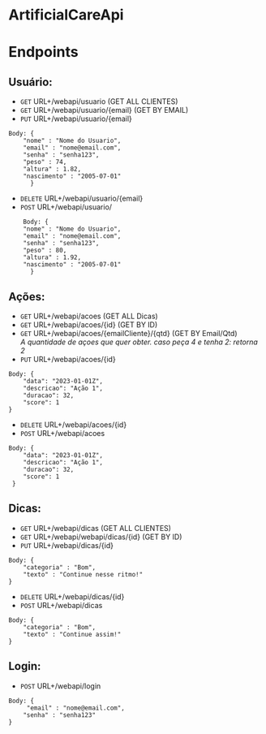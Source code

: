 # ArtificialCareApi 

# Endpoints

## Usuário:
- `GET` URL+/webapi/usuario (GET ALL CLIENTES)
- `GET` URL+/webapi/usuario/{email} (GET BY EMAIL)
- `PUT` URL+/webapi/usuario/{email}
```
Body: {
	"nome" : "Nome do Usuario",
	"email" : "nome@email.com",
	"senha" : "senha123",
	"peso" : 74,
	"altura" : 1.82,
	"nascimento" : "2005-07-01"
      }
```
- `DELETE` URL+/webapi/usuario/{email}
- `POST` URL+/webapi/usuario/
```
    Body: {
	"nome" : "Nome do Usuario",
	"email" : "nome@email.com",
	"senha" : "senha123",
	"peso" : 80,
	"altura" : 1.92,
	"nascimento" : "2005-07-01"
      }
``` 
## Ações:
- `GET` URL+/webapi/acoes (GET ALL Dicas)
- `GET` URL+/webapi/acoes/{id} (GET BY ID)
- `GET` URL+/webapi/acoes/{emailCliente}/{qtd} (GET BY Email/Qtd) </br>
*A quantidade de açoes que quer obter. caso peça 4 e tenha 2: retorna 2*
- `PUT` URL+/webapi/acoes/{id}
```
Body: {
	"data": "2023-01-01Z",
	"descricao": "Ação 1",
	"duracao": 32,
	"score": 1
}
```
- `DELETE` URL+/webapi/acoes/{id}
- `POST` URL+/webapi/acoes
```
Body: {
	"data": "2023-01-01Z",
	"descricao": "Ação 1",
	"duracao": 32,
	"score": 1    
 }
 ```
## Dicas:
- `GET` URL+/webapi/dicas (GET ALL CLIENTES)
- `GET` URL+/webapi/webapi/dicas/{id} (GET BY ID)
- `PUT` URL+/webapi/dicas/{id}
```
Body: {
	"categoria" : "Bom",
	"texto" : "Continue nesse ritmo!"
}
```
- `DELETE` URL+/webapi/dicas/{id}
- `POST` URL+/webapi/dicas
```
Body: {
	"categoria" : "Bom",
	"texto" : "Continue assim!"
}
```

## Login: 
- `POST` URL+/webapi/login
```
Body: {
 	 "email" : "nome@email.com",
	"senha" : "senha123"
}
```
